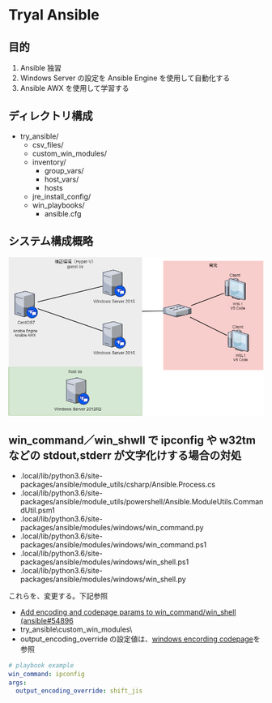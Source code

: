 # Tryal Ansible 

## 目的

1. Ansible 独習
2. Windows Server の設定を Ansible Engine を使用して自動化する
3. Ansible AWX を使用して学習する

## ディレクトリ構成

* try_ansible/
  * csv_files/
  * custom_win_modules/
  * inventory/
    * group_vars/
    * host_vars/
    * hosts
  * jre_install_config/
  * win_playbooks/
    * ansible.cfg

## システム構成概略

![システム構成](ansible-env.png)


## win_command／win_shwll で ipconfig や w32tm などの stdout,stderr が文字化けする場合の対処

* .local/lib/python3.6/site-packages/ansible/module_utils/csharp/Ansible.Process.cs
* .local/lib/python3.6/site-packages/ansible/module_utils/powershell/Ansible.ModuleUtils.CommandUtil.psm1
* .local/lib/python3.6/site-packages/ansible/modules/windows/win_command.py
* .local/lib/python3.6/site-packages/ansible/modules/windows/win_command.ps1
* .local/lib/python3.6/site-packages/ansible/modules/windows/win_shell.ps1
* .local/lib/python3.6/site-packages/ansible/modules/windows/win_shell.py

これらを、変更する。下記参照

* [Add encoding and codepage params to win_command/win_shell (ansible#54896](https://github.com/anshulbehl/ansible/commit/3bd12ed9e7f724bcd9c27fb88a1fb9f60c28c3be)
* try_ansible\custom_win_modules\
* output_encoding_override の設定値は、[windows encording codepage](https://docs.microsoft.com/ja-jp/dotnet/api/system.text.encoding.getencodings?view=netcore-3.1)を参照

```yml
# playbook example
win_command: ipconfig
args:
  output_encoding_override: shift_jis
```